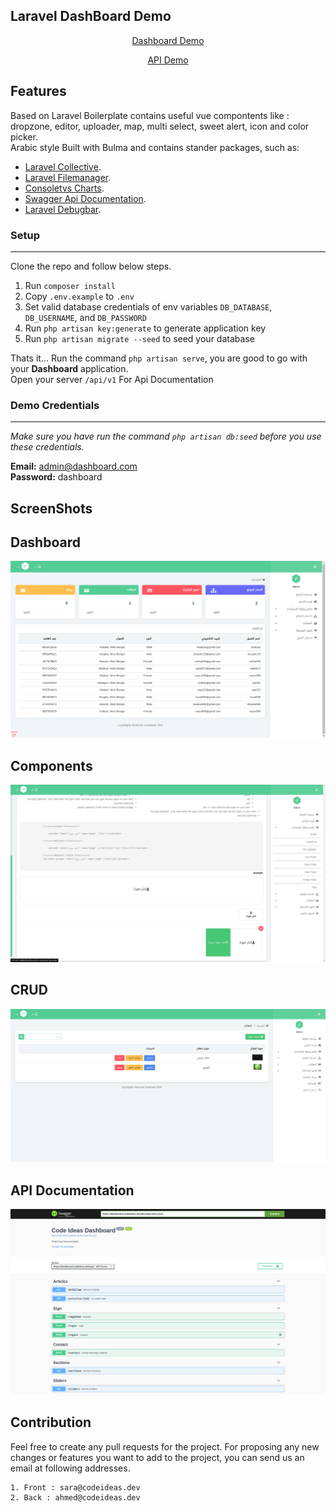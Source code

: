 
## Laravel DashBoard Demo

<p align="center"><a href="https://dashboard.codeideas.dev" target="_blank">Dashboard Demo</a></p>
<p align="center"><a href="https://dashboard.codeideas.dev/api/v1" target="_blank">API Demo</a></p>


## Features

Based on Laravel Boilerplate contains useful vue compontents like : dropzone, editor, uploader, map, multi select, sweet alert, icon and color picker.\
Arabic style Built with Bulma and contains stander packages, such as:

- [Laravel Collective](https://laravelcollective.com).
- [Laravel Filemanager](https://unisharp.github.io/laravel-filemanager/).
- [Consoletvs Charts](https://charts.erik.cat/).
- [Swagger Api Documentation](https://github.com/DarkaOnLine/L5-Swagger).
- [Laravel Debugbar](https://github.com/barryvdh/laravel-debugbar).


### Setup
---
Clone the repo and follow below steps.
1. Run `composer install`
2. Copy `.env.example` to `.env`
3. Set valid database credentials of env variables `DB_DATABASE`, `DB_USERNAME`, and `DB_PASSWORD`
4. Run `php artisan key:generate` to generate application key
5. Run `php artisan migrate --seed` to seed your database

Thats it... Run the command `php artisan serve`, you are good to go with your **Dashboard** application.\
Open your server `/api/v1` For Api Documentation

### Demo Credentials
---
*Make sure you have run the command `php artisan db:seed` before you use these credentials.*

**Email:** admin@dashboard.com\
**Password:** dashboard

## ScreenShots

## Dashboard
![Screenshot](screenshots/landing.png)

## Components
![Screenshot](screenshots/components.png)

## CRUD
![Screenshot](screenshots/crud.png)

## API Documentation
![Screenshot](screenshots/api.png)

## Contribution
Feel free to create any pull requests for the project. For proposing any new changes or features you want to add to the project, you can send us an email at following addresses.

    1. Front : sara@codeideas.dev
    2. Back : ahmed@codeideas.dev
